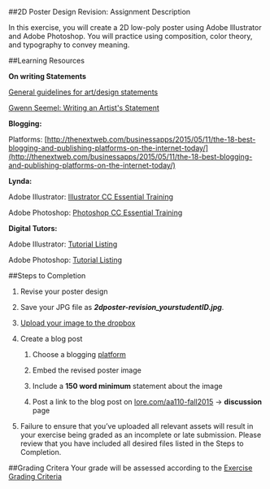 ##2D Poster Design Revision: Assignment Description

In this exercise, you will create a 2D low-poly poster using Adobe Illustrator and Adobe Photoshop. You will practice using composition, color theory, and typography to convey meaning.

##Learning Resources

**On writing Statements**

[General guidelines for art/design statements](http://www.artstudy.org/art-and-design-careers/artist-statement.php)

[Gwenn Seemel: Writing an Artist's Statement](https://www.youtube.com/watch?v=s5WJ-GikXgc)

**Blogging:**

Platforms: [http://thenextweb.com/businessapps/2015/05/11/the-18-best-blogging-and-publishing-platforms-on-the-internet-today/](http://thenextweb.com/businessapps/2015/05/11/the-18-best-blogging-and-publishing-platforms-on-the-internet-today/)

**Lynda:**

Adobe Illustrator: [Illustrator CC Essential Training](http://www.lynda.com/Illustrator-tutorials/Illustrator-CC-Essential-Training/122469-2.html)

Adobe Photoshop: [Photoshop CC Essential Training](http://www.lynda.com/Photoshop-tutorials/Photoshop-CC-Essential-Training/122999-2.html)

**Digital Tutors:**

Adobe Illustrator: [Tutorial Listing](http://www.digitaltutors.com/11/training.php?tid=1&cid=229)

Adobe Photoshop: [Tutorial Listing](http://www.digitaltutors.com/software/Photoshop-tutorials)

##Steps to Completion

1. Revise your poster design

2. Save your JPG file as **_2dposter-revision_yourstudentID.jpg_**.

3. [Upload your image to the dropbox](https://psu.box.com/signup/collablink/d_4411095030/112c988fd21f1d)

4. Create a blog post

    1. Choose a blogging [platform](http://thenextweb.com/businessapps/2015/05/11/the-18-best-blogging-and-publishing-platforms-on-the-internet-today/)

    2. Embed the revised poster image

    3. Include a **150 word minimum** statement about the image

    4. Post a link to the blog post on [lore.com/aa110-fall2015](http://lore.com/aa110-fall2015) → **discussion** page

5. Failure to ensure that you’ve uploaded all relevant assets will result in your exercise being graded as an incomplete or late submission. Please review that you have included all desired files listed in the Steps to Completion.

##Grading Critera
Your grade will be assessed according to the [Exercise Grading Criteria](/grading/exercise-grading-criteria.md)

